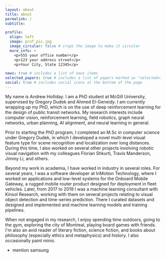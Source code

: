 ```yaml
---
layout: about
title: about
permalink: /
subtitle:

profile:
  align: left
  image: prof_pic.jpg
  image_circular: false # crops the image to make it circular
  more_info: >
    <p>555 your office number</p>
    <p>123 your address street</p>
    <p>Your City, State 12345</p>

news: true # includes a list of news items
selected_papers: true # includes a list of papers marked as "selected={true}"
social: true # includes social icons at the bottom of the page
---
```


My name is Andrew Holliday.  I am a PhD student at McGill University, supervised by Gregory Dudek and Ahmed El-Geneidy.  I am currently wrapping up my PhD, which is on the use of deep reinforcement learning for the design of public transit networks.  My research interests include computer vision, reinforcement learning, field robotics, graph neural networks, urban planning, AI alignment, and neural learning in general.  

Prior to starting the PhD program, I completed an M.Sc in computer science under Gregory Dudek, in which I developed a novel multi-level visual feature type for scene recognition and localization over long distances.  During this time, I also worked on several other projects involving robotic visual navigation with my colleagues Florian Shkurti, Travis Manderson, Jimmy Li, and others.

Beyond my work in academia, I have worked in industry in several roles.  For several years, I was a software developer at InMotion Technology, where I worked on applications and low-level systems for the Onboard Mobile Gateway, a rugged mobile router product designed for deployment in fleet vehicles.  Later, from 2017 to 2019 I was a machine learning consultant with Kinsol Research, working with them on several projects relating to visual object detection and time-series prediction.  There I curated datasets and designed and implemented and machine learning models and training pipelines.

When not engaged in my research, I enjoy spending time outdoors, going to the gym, exploring the city of Montreal, playing board games with friends.  I'm also an avid reader of literary fiction, science fiction, and books about philosophy (especially ethics and metaphysics) and history.  I also occasionally paint minis.

- mention samsung

